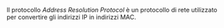 Il protocollo _Address Resolution Protocol_ è un protocollo di rete utilizzato per convertire gli indirizzi IP in indirizzi MAC.